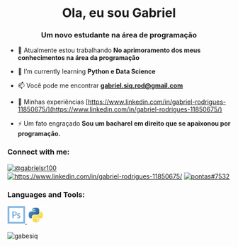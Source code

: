 <h1 align="center">Ola, eu sou Gabriel</h1>
<h3 align="center">Um novo estudante na área de programação</h3>

- 🔭 Atualmente estou trabalhando **No aprimoramento dos meus conhecimentos na área da programação**

- 🌱 I’m currently learning **Python e Data Science**

- 📫 Você pode me encontrar **gabriel.siq.rod@gmail.com**

- 📄 Minhas experiências [https://www.linkedin.com/in/gabriel-rodrigues-11850675/](https://www.linkedin.com/in/gabriel-rodrigues-11850675/)

- ⚡ Um fato engraçado **Sou um bacharel em direito que se apaixonou por programação.**

<h3 align="left">Connect with me:</h3>
<p align="left">
<a href="https://twitter.com/@gabrielsr100" target="blank"><img align="center" src="https://raw.githubusercontent.com/rahuldkjain/github-profile-readme-generator/master/src/images/icons/Social/twitter.svg" alt="@gabrielsr100" height="30" width="40" /></a>
<a href="https://linkedin.com/in/https://www.linkedin.com/in/gabriel-rodrigues-11850675/" target="blank"><img align="center" src="https://raw.githubusercontent.com/rahuldkjain/github-profile-readme-generator/master/src/images/icons/Social/linked-in-alt.svg" alt="https://www.linkedin.com/in/gabriel-rodrigues-11850675/" height="30" width="40" /></a>
<a href="https://discord.gg/pontas#7532" target="blank"><img align="center" src="https://raw.githubusercontent.com/rahuldkjain/github-profile-readme-generator/master/src/images/icons/Social/discord.svg" alt="pontas#7532" height="30" width="40" /></a>
</p>

<h3 align="left">Languages and Tools:</h3>
<p align="left"> <a href="https://www.photoshop.com/en" target="_blank" rel="noreferrer"> <img src="https://raw.githubusercontent.com/devicons/devicon/master/icons/photoshop/photoshop-line.svg" alt="photoshop" width="40" height="40"/> </a> <a href="https://www.python.org" target="_blank" rel="noreferrer"> <img src="https://raw.githubusercontent.com/devicons/devicon/master/icons/python/python-original.svg" alt="python" width="40" height="40"/> </a> </p>

<p><img align="center" src="https://github-readme-stats.vercel.app/api/top-langs?username=gabesiq&show_icons=true&locale=en&layout=compact" alt="gabesiq" /></p>


<!--
**GabeSiq/gabesiq** is a ✨ _special_ ✨ repository because its `README.md` (this file) appears on your GitHub profile.

Here are some ideas to get you started:

- 🔭 I’m currently working on ...
- 🌱 I’m currently learning ...
- 👯 I’m looking to collaborate on ...
- 🤔 I’m looking for help with ...
- 💬 Ask me about ...
- 📫 How to reach me: ...
- 😄 Pronouns: ...
- ⚡ Fun fact: ...
-->
